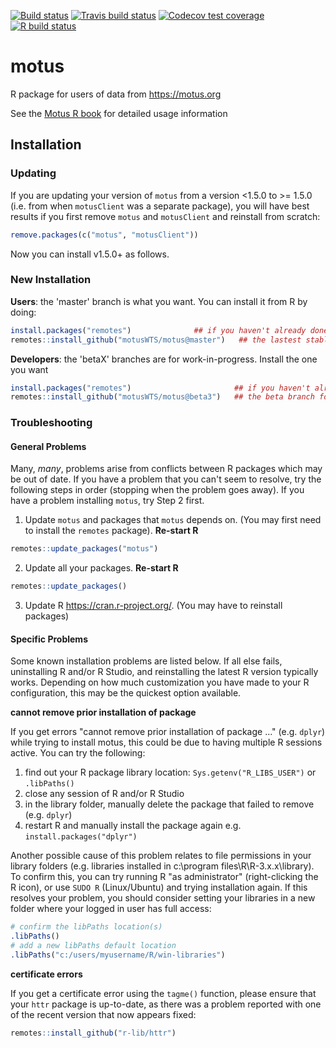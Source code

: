 <!-- badges: start -->
[![Build status](https://ci.appveyor.com/api/projects/status/d33qyiunqjexdepy/branch/master?svg=true)](https://ci.appveyor.com/project/steffilazerte/motus)
[![Travis build status](https://travis-ci.org/MotusWTS/motus.svg?branch=master)](https://travis-ci.org/MotusWTS/motus)
[![Codecov test coverage](https://codecov.io/gh/MotusWTS/motus/branch/master/graph/badge.svg)](https://codecov.io/gh/MotusWTS/motus?branch=master)
[![R build status](https://github.com/MotusWTS/motus/workflows/R-CMD-check/badge.svg)](https://github.com/MotusWTS/motus/actions)
<!-- badges: end -->

# motus
R package for users of data from https://motus.org

See the [Motus R book](https://motus.org/MotusRBook/) for detailed usage information


## Installation

### Updating

If you are updating your version of `motus` from a version <1.5.0 to >= 1.5.0 (i.e. from when `motusClient` was a separate package), you will have best results if you first remove `motus` and `motusClient` and reinstall from scratch:

```R
remove.packages(c("motus", "motusClient"))
```

Now you can install v1.5.0+ as follows.

### New Installation

**Users**: the 'master' branch is what you want.  You can install it
from R by doing:
```R
install.packages("remotes")              ## if you haven't already done this
remotes::install_github("motusWTS/motus@master")   ## the lastest stable version
```

**Developers**: the 'betaX' branches are for work-in-progress.  Install the one you want
```R
install.packages("remotes")                       ## if you haven't already done this
remotes::install_github("motusWTS/motus@beta3")   ## the beta branch for version 3+
```

### Troubleshooting

#### General Problems

Many, *many*, problems arise from conflicts between R packages which may be out of date. 
If you have a problem that you can't seem to resolve, try the following steps in order (stopping when the problem goes away). 
If you have a problem installing `motus`, try Step 2 first.

1. Update `motus` and packages that `motus` depends on. (You may first need to install the `remotes` package). **Re-start R**

```R
remotes::update_packages("motus")
```

2. Update all your packages. **Re-start R**

```R
remotes::update_packages()
```

3. Update R <https://cran.r-project.org/>. (You may have to reinstall packages)


#### Specific Problems 

Some known installation problems are listed below. If all else fails, uninstalling R and/or R Studio, and reinstalling the latest R version typically works. Depending on how much customization you have made to your R configuration, this may be the quickest option available.

**cannot remove prior installation of package**

If you get errors "cannot remove prior installation of package ..." (e.g. `dplyr`) while trying to install motus, this could be due to having multiple R sessions active. You can try the following:

1. find out your R package library location: `Sys.getenv("R_LIBS_USER")` or `.libPaths()`
2. close any session of R and/or R Studio
3. in the library folder, manually delete the package that failed to remove (e.g. `dplyr`)
4. restart R and manually install the package again e.g. `install.packages("dplyr")`

Another possible cause of this problem relates to file permissions in your library folders (e.g. libraries installed in c:\program files\R\R-3.x.x\library\). To confirm this, you can try running R "as administrator" (right-clicking the R icon), or use `SUDO R`  (Linux/Ubuntu) and trying installation again. If this resolves your problem, you should consider setting your libraries in a new folder where your logged in user has full access:

```R
# confirm the libPaths location(s)
.libPaths()
# add a new libPaths default location
.libPaths("c:/users/myusername/R/win-libraries")
```

**certificate errors**

If you get a certificate error using the `tagme()` function, please ensure that your `httr` package is up-to-date, as there was a problem reported with one of the recent version that now appears fixed:

```R
remotes::install_github("r-lib/httr")
```
